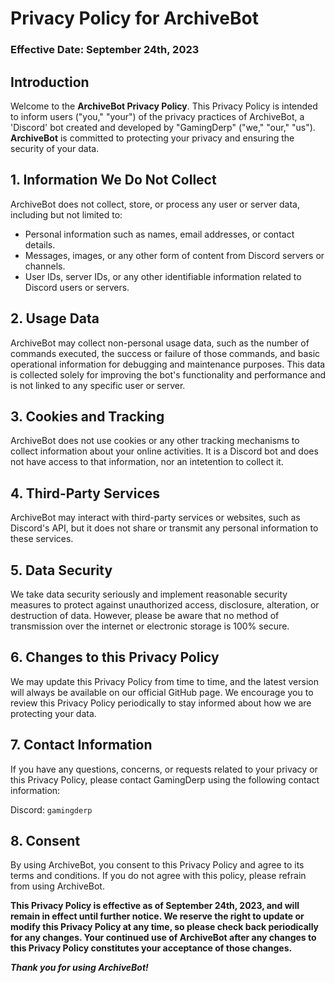 # Privacy Policy for ArchiveBot
### Effective Date: September 24th, 2023

## Introduction

Welcome to the **ArchiveBot Privacy Policy**. This Privacy Policy is intended to inform users ("you," "your") of the privacy practices of ArchiveBot, a 'Discord' bot created and developed by "GamingDerp" ("we," "our," "us"). **ArchiveBot** is committed to protecting your privacy and ensuring the security of your data.

## 1. Information We Do Not Collect

  ArchiveBot does not collect, store, or process any user or server data, including but not limited to:
  - Personal information such as names, email addresses, or contact details.
  - Messages, images, or any other form of content from Discord servers or channels.
  - User IDs, server IDs, or any other identifiable information related to Discord users or servers.

## 2. Usage Data

  ArchiveBot may collect non-personal usage data, such as the number of commands executed, the success or failure of those commands, and basic operational information for debugging and maintenance purposes. This data is collected solely for improving the bot's functionality and performance and is not linked to any specific user or server.

## 3. Cookies and Tracking

  ArchiveBot does not use cookies or any other tracking mechanisms to collect information about your online activities. It is a Discord bot and does not have access to that information, nor an intetention to collect it.

## 4. Third-Party Services

  ArchiveBot may interact with third-party services or websites, such as Discord's API, but it does not share or transmit any personal information to these services.

## 5. Data Security

  We take data security seriously and implement reasonable security measures to protect against unauthorized access, disclosure, alteration, or destruction of data. However, please be aware that no method of transmission over the internet or electronic storage is 100% secure.

## 6. Changes to this Privacy Policy

  We may update this Privacy Policy from time to time, and the latest version will always be available on our official GitHub page. We encourage you to review this Privacy Policy periodically to stay informed about how we are protecting your data.

## 7. Contact Information

  If you have any questions, concerns, or requests related to your privacy or this Privacy Policy, please contact GamingDerp using the following contact information:

  Discord: `gamingderp`

## 8. Consent

  By using ArchiveBot, you consent to this Privacy Policy and agree to its terms and conditions. If you do not agree with this policy, please refrain from using ArchiveBot.

**This Privacy Policy is effective as of September 24th, 2023, and will remain in effect until further notice. We reserve the right to update or modify this Privacy Policy at any time, so please check back periodically for any changes. Your continued use of ArchiveBot after any changes to this Privacy Policy constitutes your acceptance of those changes.**

***Thank you for using ArchiveBot!***
